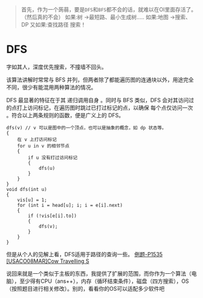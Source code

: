 >首先，作为一个蒟蒻，要是`DFS`和`BFS`都不会的话，就难以在OI里面存活了。（然后真的不会）
如果:树   ->最短路、最小生成树.....
如果:地图 ->搜索、DP
  又如果:查找路径
    搜索！
# DFS
字如其人，深度优先搜索，不撞墙不回头。

该算法讲解时常常与 BFS 并列，但两者除了都能遍历图的连通块以外，用途完全不同，很少有能混用两种算法的情况。

DFS 最显著的特征在于其 递归调用自身 。同时与 BFS 类似，DFS 会对其访问过的点打上访问标记，在遍历图时跳过已打过标记的点，以确保 每个点仅访问一次 。符合以上两条规则的函数，便是广义上的 DFS。


```
dfs(v) // v 可以是图中的一个顶点，也可以是抽象的概念，如 dp 状态等。
{
	在 v 上打访问标记
	for u in v 的相邻节点
	{
		if u 没有打过访问标记
		{
			dfs(u)
		}
	}
}
void dfs(int u)
{
	vis[u] = 1;
	for (int i = head[u]; i; i = e[i].next)
	{
		if (!vis[e[i].to])
		{
			dfs(v);
		}
	}
}
```
但是从个人的见解上看，DFS适用于路径的查询一些。
[例题-P1535 [USACO08MAR]Cow Travelling S](https://www.luogu.com.cn/problem/P1535)

说回来就是一个类似于主板的东西，我提供了扩展的范围，而你作为一个算法（电脑），至少得有CPU（ans++），内存（循环结束条件），磁盘（四方搜索），OS（按照题目进行相关修改）。别的，看看你的OS可以适配多少软件吧




